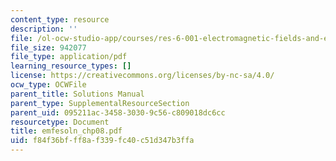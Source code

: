 ```yaml
---
content_type: resource
description: ''
file: /ol-ocw-studio-app/courses/res-6-001-electromagnetic-fields-and-energy-spring-2008/f84f36bfff8af339fc40c51d347b3ffa_emfesoln_chp08.pdf
file_size: 942077
file_type: application/pdf
learning_resource_types: []
license: https://creativecommons.org/licenses/by-nc-sa/4.0/
ocw_type: OCWFile
parent_title: Solutions Manual
parent_type: SupplementalResourceSection
parent_uid: 095211ac-3458-3030-9c56-c809018dc6cc
resourcetype: Document
title: emfesoln_chp08.pdf
uid: f84f36bf-ff8a-f339-fc40-c51d347b3ffa
---
```

